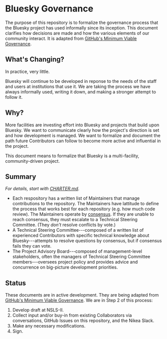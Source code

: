 # Bluesky Governance

The purpose of this repository is to formalize the governance process that the
Bluesky project has used informally since its inception. This document
clarifies how decisions are made and how the various elements of our community
interact. It is adapted from
[GitHub's Minimum Viable Governance](https://github.blog/2021-07-22-minimum-viable-governance-lightweight-community-structure-foss-projects/).

## What's Changing?

In practice, very little.

Bluesky will continue to be developed in reponse to the needs of the staff and
users at institutions that use it. We are taking the process we have always
informally used, writing it down, and making a stronger attempt to follow it.

## Why?

More facilities are investing effort into Bluesky and projects that build upon
Bluesky. We want to communicate clearly how the project's direction is set and
how development is managed. We want to formalize and document the path future
Contributors can follow to become more active and influential in the project.

This document means to formalize that Bluesky is a multi-facility,
community-driven project.

## Summary

_For details, start with [CHARTER.md](./CHARTER.md)._

* Each respository has a written list of Maintainers that manage contributions
  to the repository. The Maintainers have lattitude to define the process that
  works best for each repository (e.g. how much code review).
  The Maintainers operate by
  [consensus](https://tools.ietf.org/id/draft-resnick-on-consensus-01.html).
  If they are unable to reach consensus, they must escalate to a Technical
  Steering Committee. (They _don't_ resolve conflicts by vote.)
* A Technical Steering Committee---composed of a written list of experienced
  Contributors with specific technical knowledge about Bluesky---attempts to
  resolve questions by consensus, but if consensus fails they can vote.
* The Project Advisory Board---composed of management-level stakeholders, often
  the managers of Technical Steering Committee members---oversees project
  policy and provides advice and concurrence on big-picture development
  priorities.

## Status

These documents are in active development. They are being adapted from
[GitHub's Minimum Viable Governance](https://github.com/github/MVG).
We are in Step 2 of this process:

1. Develop draft at NSLS-II.
2. Collect input and/or buy-in from existing Collaborators via conversations,
   GitHub Issues on this repository, and the Nikea Slack.
3. Make any necessary modifications.
4. Sign.

